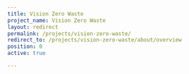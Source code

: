 ```yaml
---
title: Vision Zero Waste
project_name: Vision Zero Waste
layout: redirect
permalink: /projects/vision-zero-waste/
redirect_to: /projects/vision-zero-waste/about/overview
position: 0
active: true

---
```


